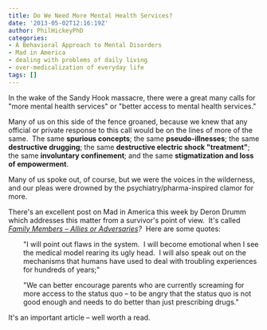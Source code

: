 ```yaml
---
title: Do We Need More Mental Health Services?
date: '2013-05-02T12:16:19Z'
author: PhilHickeyPhD
categories:
- A Behavioral Approach to Mental Disorders
- Mad in America
- dealing with problems of daily living
- over-medicalization of everyday life
tags: []
---
```


In the wake of the Sandy Hook massacre, there were a great many calls for "more mental health services" or "better access to mental health services."

Many of us on this side of the fence groaned, because we knew that any official or private response to this call would be on the lines of more of the same.  The same <strong>spurious concepts</strong>; the same <strong>pseudo-illnesses</strong>; the same <strong>destructive drugging</strong>; the same <strong>destructive electric shock "treatment"</strong>; the same <strong>involuntary confinement</strong>; and the same <strong>stigmatization and loss of empowerment</strong>.

Many of us spoke out, of course, but we were the voices in the wilderness, and our pleas were drowned by the psychiatry/pharma-inspired clamor for more.

There's an excellent post on Mad in America this week by Deron Drumm which addresses this matter from a survivor's point of view.  It's called <i><a href="http://www.madinamerica.com/2013/04/family-members-allies-or-adversaries/">Family Members – Allies or Adversaries</a>?  </i>Here are some quotes:
<p style="padding-left: 30px;">"I will point out flaws in the system.  I will become emotional when I see the medical model rearing its ugly head.  I will also speak out on the mechanisms that humans have used to deal with troubling experiences for hundreds of years;"</p>
<p style="padding-left: 30px;">"We can better encourage parents who are currently screaming for more access to the status quo – to be angry that the status quo is not good enough and needs to do better than just prescribing drugs."</p>
It's an important article – well worth a read.